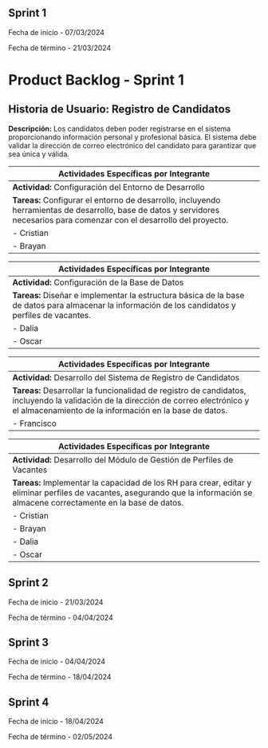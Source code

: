 
## Sprint 1
Fecha de inicio - 07/03/2024

Fecha de término - 21/03/2024

# Product Backlog - Sprint 1

## Historia de Usuario: Registro de Candidatos

**Descripción:** Los candidatos deben poder registrarse en el sistema proporcionando información personal y profesional básica. El sistema debe validar la dirección de correo electrónico del candidato para garantizar que sea única y válida.

| Actividades Específicas por Integrante |
|----------------------------------------|
| **Actividad:** Configuración del Entorno de Desarrollo |
| **Tareas:** Configurar el entorno de desarrollo, incluyendo herramientas de desarrollo, base de datos y servidores necesarios para comenzar con el desarrollo del proyecto. |
| - Cristian |
| - Brayan |

| Actividades Específicas por Integrante |
|----------------------------------------|
| **Actividad:** Configuración de la Base de Datos |
| **Tareas:** Diseñar e implementar la estructura básica de la base de datos para almacenar la información de los candidatos y perfiles de vacantes. |
| - Dalia |
| - Oscar |

| Actividades Específicas por Integrante |
|----------------------------------------|
| **Actividad:** Desarrollo del Sistema de Registro de Candidatos |
| **Tareas:** Desarrollar la funcionalidad de registro de candidatos, incluyendo la validación de la dirección de correo electrónico y el almacenamiento de la información en la base de datos. |
| - Francisco |

| Actividades Específicas por Integrante |
|----------------------------------------|
| **Actividad:** Desarrollo del Módulo de Gestión de Perfiles de Vacantes |
| **Tareas:** Implementar la capacidad de los RH para crear, editar y eliminar perfiles de vacantes, asegurando que la información se almacene correctamente en la base de datos. |
| - Cristian |
| - Brayan |
| - Dalia |
| - Oscar |


## Sprint 2
Fecha de inicio - 21/03/2024

Fecha de término - 04/04/2024

## Sprint 3
Fecha de inicio - 04/04/2024

Fecha de término - 18/04/2024

## Sprint 4
Fecha de inicio - 18/04/2024

Fecha de término - 02/05/2024

